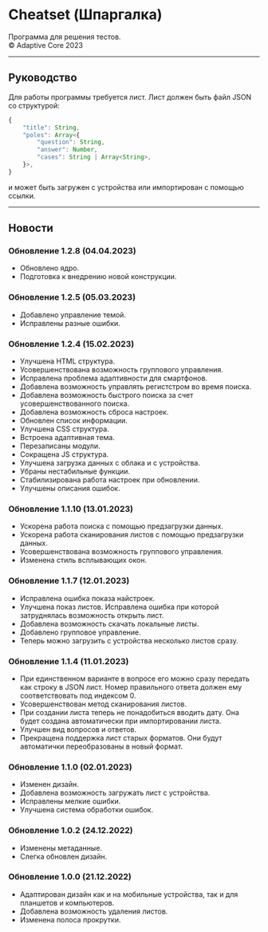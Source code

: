 # Cheatset (Шпаргалка)
Программа для решения тестов.  
© Adaptive Core 2023  
- - -
## Руководство
Для работы программы требуется лист. Лист должен быть файл JSON со структурой:  
```js
{
	"title": String,
	"poles": Array<{
		"question": String,
		"answer": Number,
		"cases": String | Array<String>,
	}>,
}
```
и может быть загружен с устройства или импортирован с помощью ссылки.
- - -
## Новости
### Обновление 1.2.8 (04.04.2023)
 - Обновлено ядро.  
 - Подготовка к внедрению новой конструкции.  

### Обновление 1.2.5 (05.03.2023)
 - Добавлено управление темой.  
 - Исправлены разные ошибки.  

### Обновление 1.2.4 (15.02.2023)
 - Улучшена HTML структура.  
 - Усовершенствована возможность группового управления.  
 - Исправлена проблема адаптивности для смартфонов.  
 - Добавлена возможность управлять регистстром во время поиска.  
 - Добавлена возможность быстрого поиска за счет усовершенствованного поиска.  
 - Добавлена возможность сброса настроек.  
 - Обновлен список информации.  
 - Улучшена CSS структура.  
 - Встроена адаптивная тема.  
 - Перезаписаны модули.  
 - Сокращена JS структура.  
 - Улучшена загрузка данных с облака и с устройства.  
 - Убраны нестабильные функции.  
 - Стабилизирована работа настроек при обновлении.  
 - Улучшены описания ошибок.  

### Обновление 1.1.10 (13.01.2023)
 - Ускорена работа поиска с помощью предзагрузки данных.  
 - Ускорена работа сканирования листов с помощью предзагрузки данных.  
 - Усовершенствована возможность группового управления.  
 - Изменена стиль всплывающих окон.  

### Обновление 1.1.7 (12.01.2023)
 - Исправлена ошибка показа найстроек.  
 - Улучшена показ листов. Исправлена ошибка при которой затруднялась возможность открыть лист.  
 - Добавлена возможность скачать локальные листы.  
 - Добавлено групповое управление.  
 - Теперь можно загрузить с устройства несколько листов сразу.  

### Обновление 1.1.4 (11.01.2023)
 - При единственном варианте в вопросе его можно сразу передать как строку в JSON лист. Номер правильного ответа должен ему соответствовать под индексом 0.  
 - Усовершенствован метод сканирования листов.  
 - При создании листа теперь не понадобиться вводить дату. Она будет создана автоматически при импортировании листа.  
 - Улучшен вид вопросов и ответов.  
 - Прекращена поддержка лист старых форматов. Они будут автоматички переобразованы в новый формат.  

### Обновление 1.1.0 (02.01.2023)
 - Изменен дизайн.  
 - Добавлена возможность загружать лист с устройства.  
 - Исправлены мелкие ошибки.  
 - Улучшена система обработки ошибок.  

### Обновление 1.0.2 (24.12.2022)
- Изменены метаданные․  
- Слегка обновлен дизайн․  

### Обновление 1.0.0 (21.12.2022)
- Адаптирован дизайн как и на мобильные устройства, так и для планшетов и компьютеров.  
- Добавлена возможность удаления листов.  
- Изменена полоса прокрутки.  
